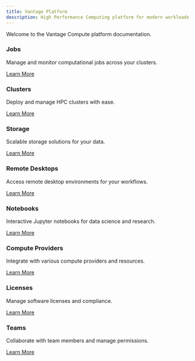 ```yaml
---
title: Vantage Platform
description: High Performance Computing platform for modern workloads
---
```


 <div className="card__body text--center">Welcome to the Vantage Compute platform documentation.</div> 

<div className="row">
  <div className="col col--6 margin-bottom--lg">
    <div className="card">
      <div className="card__header text--center">
        <h3>Jobs</h3>
      </div>
      <div className="card__body text--center">
        <p>Manage and monitor computational jobs across your clusters.</p>
        <a href="/platform/jobs/" className="button button--primary">Learn More</a>
      </div>
    </div>
  </div>
  <div className="col col--6 margin-bottom--lg">
    <div className="card">
      <div className="card__header text--center">
        <h3>Clusters</h3>
      </div>
      <div className="card__body text--center">
        <p>Deploy and manage HPC clusters with ease.</p>
        <a href="/platform/clusters/" className="button button--primary">Learn More</a>
      </div>
    </div>
  </div>
  <div className="col col--6 margin-bottom--lg">
    <div className="card">
      <div className="card__header text--center">
        <h3>Storage</h3>
      </div>
      <div className="card__body text--center">
        <p>Scalable storage solutions for your data.</p>
        <a href="/platform/storage/" className="button button--primary">Learn More</a>
      </div>
    </div>
  </div>
  <div className="col col--6 margin-bottom--lg">
    <div className="card">
      <div className="card__header text--center">
        <h3>Remote Desktops</h3>
      </div>
      <div className="card__body text--center">
        <p>Access remote desktop environments for your workflows.</p>
        <a href="/platform/remote-desktops/" className="button button--primary">Learn More</a>
      </div>
    </div>
  </div>
  <div className="col col--6 margin-bottom--lg">
    <div className="card">
      <div className="card__header text--center">
        <h3>Notebooks</h3>
      </div>
      <div className="card__body text--center">
        <p>Interactive Jupyter notebooks for data science and research.</p>
        <a href="/platform/notebooks/" className="button button--primary">Learn More</a>
      </div>
    </div>
  </div>
  <div className="col col--6 margin-bottom--lg">
    <div className="card">
      <div className="card__header text--center">
        <h3>Compute Providers</h3>
      </div>
      <div className="card__body text--center">
        <p>Integrate with various compute providers and resources.</p>
        <a href="/platform/compute-providers/" className="button button--primary">Learn More</a>
      </div>
    </div>
  </div>
  <div className="col col--6 margin-bottom--lg">
    <div className="card">
      <div className="card__header text--center">
        <h3>Licenses</h3>
      </div>
      <div className="card__body text--center">
        <p>Manage software licenses and compliance.</p>
        <a href="/platform/licenses/" className="button button--primary">Learn More</a>
      </div>
    </div>
  </div>
  <div className="col col--6 margin-bottom--lg">
    <div className="card">
      <div className="card__header text--center">
        <h3>Teams</h3>
      </div>
      <div className="card__body text--center">
        <p>Collaborate with team members and manage permissions.</p>
        <a href="/platform/teams/" className="button button--primary">Learn More</a>
      </div>
    </div>
  </div>
</div>